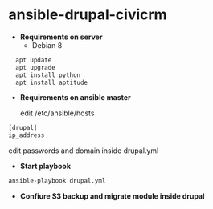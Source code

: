 # ansible-drupal-civicrm
- **Requirements on server**
  - Debian 8
```bash
  apt update
  apt upgrade
  apt install python
  apt install aptitude
```
- **Requirements on ansible master**

  edit /etc/ansible/hosts
```bash
[drupal]
ip_address
```

edit passwords and domain inside drupal.yml

- **Start playbook**
```bash
ansible-playbook drupal.yml
```
- **Confiure S3 backup and migrate module inside drupal**
